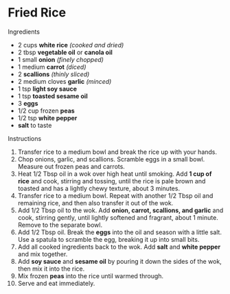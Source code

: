 # Fried Rice

Ingredients

- 2 cups **white rice** *(cooked and dried)*
- 2 tbsp **vegetable oil** or **canola oil**
- 1 small **onion** *(finely chopped)*
- 1 medium **carrot** *(diced)*
- 2 **scallions** *(thinly sliced)*
- 2 medium cloves **garlic** *(minced)*
- 1 tsp **light soy sauce**
- 1 tsp **toasted sesame oil**
- 3 **eggs**
- 1/2 cup frozen **peas**
- 1/2 tsp **white pepper**
- **salt** to taste

Instructions

1. Transfer rice to a medium bowl and break the rice up with your hands.
1. Chop onions, garlic, and scallions. Scramble eggs in a small bowl. Measure out frozen peas and carrots.
1. Heat 1/2 Tbsp oil in a wok over high heat until smoking. Add **1 cup of rice** and cook, stirring and tossing,
until the rice is pale brown and toasted and has a lightly chewy texture, about 3 minutes.
1. Transfer rice to a medium bowl. Repeat with another 1/2 Tbsp oil and remaining rice,
and then also transfer it out of the wok.
1. Add 1/2 Tbsp oil to the wok. Add **onion, carrot, scallions, and garlic** and cook, stirring gently,
until lightly softened and fragrant, about 1 minute. Remove to the separate bowl.
1. Add 1/2 Tbsp oil. Break the **eggs** into the oil and season with a little salt.
Use a spatula to scramble the egg, breaking it up into small bits.
1. Add all cooked ingredients back to the wok. Add **salt** and **white pepper** and mix together.
1. Add **soy sauce** and **sesame oil** by pouring it down the sides of the wok, then mix it into the rice.
1. Mix frozen **peas** into the rice until warmed through.
1. Serve and eat immediately.
